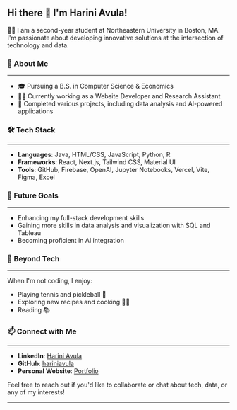 
<!--
**hariniavula/hariniavula** is a ✨ _special_ ✨ repository because its `README.md` (this file) appears on your GitHub profile.

Here are some ideas to get you started:

- 🔭 I’m currently working on ...
- 🌱 I’m currently learning ...
- 👯 I’m looking to collaborate on ...
- 🤔 I’m looking for help with ...
- 💬 Ask me about ...
- 📫 How to reach me: ...
- 😄 Pronouns: ...
- ⚡ Fun fact: ...
--> 

## Hi there 👋 I'm Harini Avula!
👩‍💻 I am a second-year student at Northeastern University in Boston, MA. I'm passionate about developing innovative solutions at the intersection of technology and data. 

### 🚀 About Me
___
- 🎓 Pursuing a B.S. in Computer Science & Economics 
- 👩‍💻 Currently working as a Website Developer and Research Assistant
- 🔭 Completed various projects, including data analysis and AI-powered applications

### 🛠️ Tech Stack
___
- **Languages**: Java, HTML/CSS, JavaScript, Python, R
- **Frameworks**: React, Next.js, Tailwind CSS, Material UI
- **Tools**: GitHub, Firebase, OpenAI, Jupyter Notebooks, Vercel, Vite, Figma, Excel

### 🎯 Future Goals
___
- Enhancing my full-stack development skills
- Gaining more skills in data analysis and visualization with SQL and Tableau
- Becoming proficient in AI integration

### 🌱 Beyond Tech
___
When I'm not coding, I enjoy:
- Playing tennis and pickleball 🎾
- Exploring new recipes and cooking 👩‍🍳
- Reading 📚 

### 📫 Connect with Me
___
- **LinkedIn**: [Harini Avula](http://www.linkedin.com/in/harini-avula)
- **GitHub**: [hariniavula](https://github.com/hariniavula)
- **Personal Website**: [Portfolio](https://hariniavula.github.io/harini-website/)

Feel free to reach out if you'd like to collaborate or chat about tech, data, or any of my interests!

___
